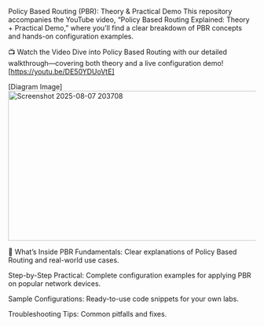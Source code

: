 Policy Based Routing (PBR): Theory & Practical Demo
This repository accompanies the YouTube video, “Policy Based Routing Explained: Theory + Practical Demo,” where you’ll find a clear breakdown of PBR concepts and hands-on configuration examples.

📺 Watch the Video
Dive into Policy Based Routing with our detailed walkthrough—covering both theory and a live configuration demo! [https://youtu.be/DE50YDUoVtE]

[Diagram Image]
<img width="735" height="306" alt="Screenshot 2025-08-07 203708" src="https://github.com/user-attachments/assets/d74eed92-7214-4114-b93c-3a31610092d0" />

🚩 What’s Inside
PBR Fundamentals: Clear explanations of Policy Based Routing and real-world use cases.

Step-by-Step Practical: Complete configuration examples for applying PBR on popular network devices.

Sample Configurations: Ready-to-use code snippets for your own labs.

Troubleshooting Tips: Common pitfalls and fixes.
